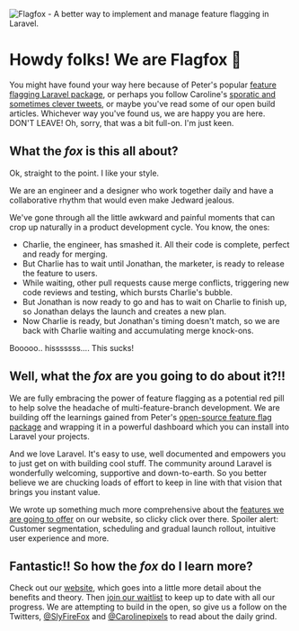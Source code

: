 ![Flagfox - A better way to implement and manage feature flagging in Laravel.](https://github.com/flagfox/marketing-site/blob/9c3231a6227ea6df7ec22d8cce3a5e57131664fd/src/img/github-readme-image.png)

# Howdy folks! We are Flagfox 🦊

You might have found your way here because of Peter's popular [feature flagging Laravel package](https://github.com/ylsideas/feature-flags), or perhaps you follow Caroline's [sporatic and sometimes clever tweets](https://www.carolinepixels.com), or maybe you've read some of our open build articles. Whichever way you've found us, we are happy you are here. DON'T LEAVE! Oh, sorry, that was a bit full-on. I'm just keen.


## What the _fox_ is this all about?

Ok, straight to the point. I like your style. 

We are an engineer and a designer who work together daily and have a collaborative rhythm that would even make Jedward jealous.

We've gone through all the little awkward and painful moments that can crop up naturally in a product development cycle. You know, the ones:
- Charlie, the engineer, has smashed it. All their code is complete, perfect and ready for merging.
- But Charlie has to wait until Jonathan, the marketer, is ready to release the feature to users.
- While waiting, other pull requests cause merge conflicts, triggering new code reviews and testing, which bursts Charlie's bubble.
- But Jonathan is now ready to go and has to wait on Charlie to finish up, so Jonathan delays the launch and creates a new plan.
- Now Charlie is ready, but Jonathan's timing doesn't match, so we are back with Charlie waiting and accumulating merge knock-ons.

Booooo.. hisssssss.... This sucks!

## Well, what the _fox_ are you going to do about it?!! 

We are fully embracing the power of feature flagging as a potential red pill to help solve the headache of multi-feature-branch development. We are building off the learnings gained from Peter's [open-source feature flag package](https://github.com/ylsideas/feature-flags) and wrapping it in a powerful dashboard which you can install into Laravel your projects.

And we love Laravel. It's easy to use, well documented and empowers you to just get on with building cool stuff. The community around Laravel is wonderfully welcoming, supportive and down-to-earth. So you better believe we are chucking loads of effort to keep in line with that vision that brings you instant value.

We wrote up something much more comprehensive about the [features we are going to offer](https://flagfox.dev/#features) on our website, so clicky click over there. Spoiler alert: Customer segmentation, scheduling and gradual launch rollout, intuitive user experience and more.


## Fantastic!! So how the _fox_ do I learn more?

Check out our [website](https://www.flagfox.dev), which goes into a little more detail about the benefits and theory.
Then [join our waitlist](https://www.flagfox.dev#waitlist) to keep up to date with all our progress.
We are attempting to build in the open, so give us a follow on the Twitters, [@SlyFireFox](https://twitter.com/SlyFireFox) and [@Carolinepixels](https://twitter.com/Carolinepixels) to read about the daily grind.
